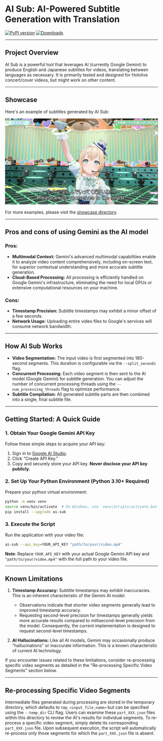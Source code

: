 # AI Sub: AI-Powered Subtitle Generation with Translation

[![PyPI version](https://img.shields.io/pypi/v/ai-sub)](https://pypi.org/project/ai-sub)
[![Downloads](https://img.shields.io/pypi/dw/ai-sub)](https://pypistats.org/packages/ai-sub)

---
## Project Overview
AI Sub is a powerful tool that leverages AI (currently Google Gemini) to produce English and Japanese subtitles for videos, translating between languages as necessary.
It is primarily tested and designed for Hololive concert/cover videos, but might work on other content.

---

## Showcase

Here's an example of subtitles generated by AI Sub:

[![Video Screenshot](https://github.com/FlippFuzz/ai-sub/raw/main/showcase/42h4ydJS3zk.png)](https://github.com/FlippFuzz/ai-sub/raw/main/showcase/42h4ydJS3zk.srt)

For more examples, please visit the [showcase directory](https://github.com/FlippFuzz/ai-sub/blob/main/showcase/README.md).

---

## Pros and cons of using Gemini as the AI model

### Pros:
*   **Multimodal Context:** Gemini's advanced multimodal capabilities enable it to analyze video content comprehensively, including on-screen text, for superior contextual understanding and more accurate subtitle generation.
*   **Cloud-Based Processing:** All processing is efficiently handled on Google Gemini's infrastructure, eliminating the need for local GPUs or extensive computational resources on your machine.

### Cons:
*   **Timestamp Precision:** Subtitle timestamps may exhibit a minor offset of a few seconds.
*   **Network Usage:** Uploading entire video files to Google's services will consume network bandwidth.

---

## How AI Sub Works
*   **Video Segmentation:** The input video is first segmented into 180-second segments. This duration is configurable via the `--split_seconds` flag.
*   **Concurrent Processing:** Each video segment is then sent to the AI model (Google Gemini) for subtitle generation. You can adjust the number of concurrent processing threads using the `--num_processing_threads` flag to optimize performance.
*   **Subtitle Compilation:** All generated subtitle parts are then combined into a single, final subtitle file.

---

## Getting Started: A Quick Guide

### 1. Obtain Your Google Gemini API Key
Follow these simple steps to acquire your API key:
1.  Sign in to [Google AI Studio](https://aistudio.google.com/app/apikey).
2.  Click "Create API Key."
3.  Copy and securely store your API key. **Never disclose your API key publicly.**

### 2. Set Up Your Python Environment (Python 3.10+ Required)
Prepare your python virtual environment:
```bash
python -m venv venv
source venv/bin/activate  # On Windows, use `venv\Scripts\activate.bat`
pip install --upgrade ai-sub
```

### 3. Execute the Script
Run the application with your video file:
```bash
ai-sub --api_key=YOUR_API_KEY "path/to/your/video.mp4"
```
**Note**: Replace `YOUR_API_KEY` with your actual Google Gemini API key and `"path/to/your/video.mp4"` with the full path to your video file.

---

## Known Limitations

1.  **Timestamp Accuracy:** Subtitle timestamps may exhibit inaccuracies. This is an inherent characteristic of the Gemini AI model.
    *   Observations indicate that shorter video segments generally lead to improved timestamp accuracy.
    *   Requesting second-level precision for timestamps generally yields more accurate results compared to millisecond-level precision from the model. Consequently, the current implementation is designed to request second-level timestamps.

2.  **AI Hallucinations:** Like all AI models, Gemini may occasionally produce "hallucinations" or inaccurate information. This is a known characteristic of current AI technology.

If you encounter issues related to these limitations, consider re-processing specific video segments as detailed in the "Re-processing Specific Video Segments" section below.

---

## Re-processing Specific Video Segments
Intermediate files generated during processing are stored in the temporary directory, which defaults to `tmp_<input_file_name>` but can be specified using the `--temp_dir` CLI flag. 
Users can examine these `part_XXX.json` files within this directory to review the AI's results for individual segments. 
To re-process a specific video segment, simply delete its corresponding `part_XXX.json` file. 
Upon subsequent execution, the script will automatically re-process only those segments for which the `part_XXX.json` file is absent.

